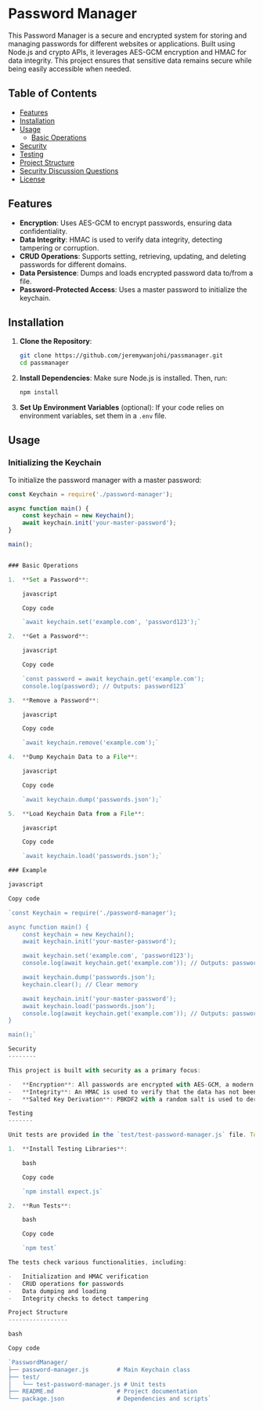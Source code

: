 # Password Manager

This Password Manager is a secure and encrypted system for storing and managing passwords for different websites or applications. Built using Node.js and crypto APIs, it leverages AES-GCM encryption and HMAC for data integrity. This project ensures that sensitive data remains secure while being easily accessible when needed.

## Table of Contents
- [Features](#features)
- [Installation](#installation)
- [Usage](#usage)
  - [Basic Operations](#basic-operations)
- [Security](#security)
- [Testing](#testing)
- [Project Structure](#project-structure)
- [Security Discussion Questions](#security-discussion-questions)
- [License](#license)

## Features

- **Encryption**: Uses AES-GCM to encrypt passwords, ensuring data confidentiality.
- **Data Integrity**: HMAC is used to verify data integrity, detecting tampering or corruption.
- **CRUD Operations**: Supports setting, retrieving, updating, and deleting passwords for different domains.
- **Data Persistence**: Dumps and loads encrypted password data to/from a file.
- **Password-Protected Access**: Uses a master password to initialize the keychain.

## Installation

1. **Clone the Repository**:
    ```bash
    git clone https://github.com/jeremywanjohi/passmanager.git
    cd passmanager
    ```

2. **Install Dependencies**: Make sure Node.js is installed. Then, run:
    ```bash
    npm install
    ```

3. **Set Up Environment Variables** (optional): If your code relies on environment variables, set them in a `.env` file.

## Usage

### Initializing the Keychain

To initialize the password manager with a master password:
```javascript
const Keychain = require('./password-manager');

async function main() {
    const keychain = new Keychain();
    await keychain.init('your-master-password');
}

main();


### Basic Operations

1.  **Set a Password**:

    javascript

    Copy code

    `await keychain.set('example.com', 'password123');`

2.  **Get a Password**:

    javascript

    Copy code

    `const password = await keychain.get('example.com');
    console.log(password); // Outputs: password123`

3.  **Remove a Password**:

    javascript

    Copy code

    `await keychain.remove('example.com');`

4.  **Dump Keychain Data to a File**:

    javascript

    Copy code

    `await keychain.dump('passwords.json');`

5.  **Load Keychain Data from a File**:

    javascript

    Copy code

    `await keychain.load('passwords.json');`

### Example

javascript

Copy code

`const Keychain = require('./password-manager');

async function main() {
    const keychain = new Keychain();
    await keychain.init('your-master-password');

    await keychain.set('example.com', 'password123');
    console.log(await keychain.get('example.com')); // Outputs: password123

    await keychain.dump('passwords.json');
    keychain.clear(); // Clear memory

    await keychain.init('your-master-password');
    await keychain.load('passwords.json');
    console.log(await keychain.get('example.com')); // Outputs: password123
}

main();`

Security
--------

This project is built with security as a primary focus:

-   **Encryption**: All passwords are encrypted with AES-GCM, a modern and secure encryption algorithm.
-   **Integrity**: An HMAC is used to verify that the data has not been tampered with.
-   **Salted Key Derivation**: PBKDF2 with a random salt is used to derive keys from the master password, adding resistance against brute-force attacks.

Testing
-------

Unit tests are provided in the `test/test-password-manager.js` file. To run the tests:

1.  **Install Testing Libraries**:

    bash

    Copy code

    `npm install expect.js`

2.  **Run Tests**:

    bash

    Copy code

    `npm test`

The tests check various functionalities, including:

-   Initialization and HMAC verification
-   CRUD operations for passwords
-   Data dumping and loading
-   Integrity checks to detect tampering

Project Structure
-----------------

bash

Copy code

`PasswordManager/
├── password-manager.js        # Main Keychain class
├── test/
│   └── test-password-manager.js # Unit tests
├── README.md                  # Project documentation
└── package.json               # Dependencies and scripts`
